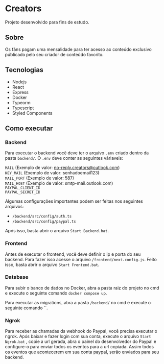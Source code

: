 
# Creators

Projeto desenvolvido para fins de estudo.

## Sobre

Os fãns pagam uma mensalidade para ter acesso ao conteúdo exclusivo públicado pelo seu criador de conteúdo favorito.

## Tecnologias

- Nodejs
- React
- Express
- Docker
- Typeorm
- Typescript
- Styled Components

## Como executar
### Backend

Para executar o backend você deve ter o arquivo `.env` criado dentro da pasta `backend/`. O `.env` deve conter as seguintes váriaveis:

`MAIL` (Exemplo de valor: no-reply.creators@outlook.com) </br>
`KEY_MAIL` (Exemplo de valor: senhadoemail123) </br>
`MAIL_PORT` (Exemplo de valor: 587) </br>
`MAIL_HOST` (Exemplo de valor: smtp-mail.outlook.com) </br>
`PAYPAL_CLIENT_ID` </br>
`PAYPAL_SECRET_ID` </br>

Algumas configurações importantes podem ser feitas nos seguintes arquivos:

- `/backend/src/config/auth.ts` 
- `/backend/src/config/paypal.ts`

Após isso, basta abrir o arquivo `Start Backend.bat`. 

### Frontend

Antes de executar o frontend, você deve definir o ip e porta do seu backend. Para fazer isso acesse o arquivo `/frontend/next.config.js`. Feito isso, basta abrir o arquivo `Start Frontend.bat`.

### Database

Para subir o banco de dados no Docker, abra a pasta raiz do projeto no cmd e execute o seguinte comando `docker compose up`.

Para executar as migrations, abra a pasta `/backend/` no cmd e execute o seguinte comando ``.

### Ngrok

Para receber as chamadas da webhook do Paypal, você precisa executar o ngrok. Após baixar e fazer login com sua conta, execute o arquivo `Start Ngrok.bat` , copie a url gerada, abra o painel do desenvolvedor do Paypal e configure-o para enviar todos os eventos para a url copiada. Assim todos os eventos que acontecerem em sua conta paypal, serão enviados para seu backend.
